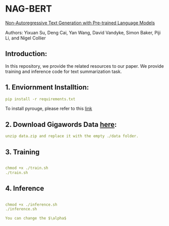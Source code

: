 # NAG-BERT
[Non-Autoregressive Text Generation with Pre-trained Language Models](https://arxiv.org/abs/2102.08220)

Authors: Yixuan Su, Deng Cai, Yan Wang, David Vandyke, Simon Baker, Piji Li, and Nigel Collier

## Introduction:
In this repository, we provide the related resources to our paper. We provide training and inference code for text summarization task.

## 1. Enviornment Installtion:
```yaml
pip install -r requirements.txt
```
To install pyrouge, please refer to this [link](https://sagor-sarker.medium.com/how-to-install-rouge-pyrouge-in-ubuntu-16-04-7f0ec1cda81b)

## 2. Download Gigawords Data [here](https://drive.google.com/file/d/1Jx9yfx45UJmFsO6y9lBlkGshPD3tF8Xy/view?usp=sharing):
```yaml
unzip data.zip and replace it with the empty ./data folder.
```

## 3. Training
```yaml
```
```yaml
chmod +x ./train.sh
./train.sh
```

## 4. Inference
```yaml
```
```yaml
chmod +x ./inference.sh
./inference.sh

You can change the $\alpha$
```


